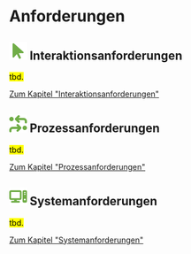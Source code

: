 # Anforderungen

## **![](../../assets/images/arrow-pointer.svg) Interaktionsanforderungen** 

<mark>tbd.</mark>

[Zum Kapitel "Interaktionsanforderungen"](<Interaktionsanforderungen>)

## **![](../../assets/images/process.svg) Prozessanforderungen** 

<mark>tbd.</mark>

[Zum Kapitel "Prozessanforderungen"](<Prozessanforderungen>)

## **![](../../assets/images/computer.svg) Systemanforderungen** 

<mark>tbd.</mark>

[Zum Kapitel "Systemanforderungen"](<Systemanforderungen>)
